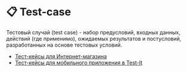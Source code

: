 # 📋 Test-case

Тестовый случай (test case) - набор предусловий, входных данных, действий (где применимо), ожидаемых результатов и постусловий, разработанных на основе тестовых условий.

- [Тест-кейсы для Интернет-магазина](https://docs.google.com/spreadsheets/d/1n7JJqbliyZ7G38zgekmOpd0uGrqjbMLQeIujpLhckRI/edit?usp=sharing)
- [Тест-кейсы для мобильного приложения в Test-It](https://docs.google.com/spreadsheets/d/1AJPVy25pUcKp_yMzrUZqkLErUVYxZvib/edit?usp=sharing&ouid=109821354030206725685&rtpof=true&sd=true)
